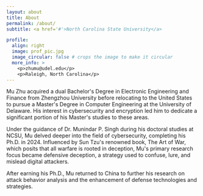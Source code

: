 ```yaml
---
layout: about
title: About
permalink: /about/
subtitle: <a href='#'>North Carolina State University</a>

profile:
  align: right
  image: prof_pic.jpg
  image_circular: false # crops the image to make it circular
  more_info: >
    <p>zhumu@udel.edu</p>
    <p>Raleigh, North Carolina</p>
---
```


Mu Zhu acquired a dual Bachelor's Degree in Electronic Engineering and Finance from Zhengzhou University before relocating to the United States to pursue a Master's Degree in Computer Engineering at the University of Delaware. His interest in cybersecurity and encryption led him to dedicate a significant portion of his Master's studies to these areas.

Under the guidance of Dr. Munindar P. Singh during his doctoral studies at NCSU, Mu delved deeper into the field of cybersecurity, completing his Ph.D. in 2024. Influenced by Sun Tzu's renowned book, The Art of War, which posits that all warfare is rooted in deception, Mu's primary research focus became defensive deception, a strategy used to confuse, lure, and mislead digital attackers.

After earning his Ph.D., Mu returned to China to further his research on attack behavior analysis and the enhancement of defense technologies and strategies.

